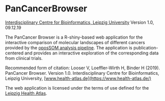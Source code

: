 # PanCancerBrowser

[Interdisciplinary Centre for Bioinformatics, Leipzig University](http://www.izbi.uni-leipzig.de/)
Version 1.0, 09.12.19


The PanCancer Browser is a R-shiny-based web application for the interactive comparison of molecular landscapes of different cancers provided by the [oposSOM analysis pipeline](https://www.health-atlas.de/models/5). The application is publication-centered and provides an interactive exploration of the corresponding data from clinical trials.

Recommended form of citation:
Looser V, Loeffler-Wirth H, Binder H (2019). PanCancer Browser. Version 1.0. Interdisciplinary Centre for Bioinformatics, Leipzig University, [www.health-atlas.de](https://www.health-atlas.de/)

The web application is licensed under the terms of use defined for the [Leipzig Health Atlas](https://www.health-atlas.de/home/about). 